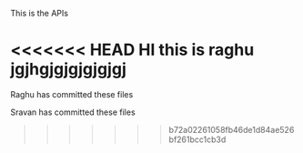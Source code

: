 This is the APIs

<<<<<<< HEAD
HI this is raghu
jgjhgjgjgjgjgjgj
=======
Raghu has committed these files

Sravan has committed these files
>>>>>>> b72a02261058fb46de1d84ae526bf261bcc1cb3d
